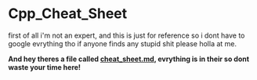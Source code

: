 # Cpp_Cheat_Sheet

first of all i'm not an expert, and this is just for reference so i dont have to google evrything tho if anyone finds any stupid shit please holla at me. 

**And hey theres a file called [cheat_sheet.md](cheat_sheet.md), evrything is in their so dont waste your time here!**
